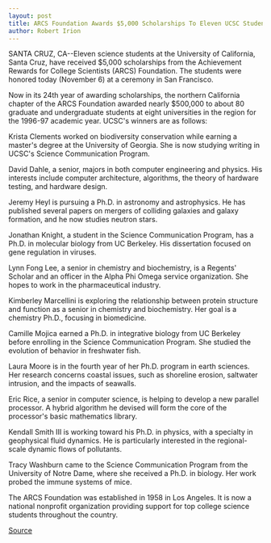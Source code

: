 ```yaml
---
layout: post
title: ARCS Foundation Awards $5,000 Scholarships To Eleven UCSC Students
author: Robert Irion
---
```


SANTA CRUZ, CA--Eleven science students at the University of  California, Santa Cruz, have received $5,000 scholarships from the  Achievement Rewards for College Scientists (ARCS) Foundation. The  students were honored today (November 6) at a ceremony in San  Francisco.

Now in its 24th year of awarding scholarships, the northern  California chapter of the ARCS Foundation awarded nearly $500,000  to about 80 graduate and undergraduate students at eight  universities in the region for the 1996-97 academic year. UCSC's  winners are as follows:

Krista Clements worked on biodiversity conservation while  earning a master's degree at the University of Georgia. She is now  studying writing in UCSC's Science Communication Program.

David Dahle, a senior, majors in both computer engineering and  physics. His interests include computer architecture, algorithms,  the theory of hardware testing, and hardware design.

Jeremy Heyl is pursuing a Ph.D. in astronomy and astrophysics.  He has published several papers on mergers of colliding galaxies and  galaxy formation, and he now studies neutron stars.

Jonathan Knight, a student in the Science Communication  Program, has a Ph.D. in molecular biology from UC Berkeley. His  dissertation focused on gene regulation in viruses.

Lynn Fong Lee, a senior in chemistry and biochemistry, is a  Regents' Scholar and an officer in the Alpha Phi Omega service  organization. She hopes to work in the pharmaceutical industry.

Kimberley Marcellini is exploring the relationship between  protein structure and function as a senior in chemistry and  biochemistry. Her goal is a chemistry Ph.D., focusing in biomedicine.

Camille Mojica earned a Ph.D. in integrative biology from UC  Berkeley before enrolling in the Science Communication Program.  She studied the evolution of behavior in freshwater fish.

Laura Moore is in the fourth year of her Ph.D. program in earth  sciences. Her research concerns coastal issues, such as shoreline  erosion, saltwater intrusion, and the impacts of seawalls.

Eric Rice, a senior in computer science, is helping to develop a  new parallel processor. A hybrid algorithm he devised will form the  core of the processor's basic mathematics library.

Kendall Smith III is working toward his Ph.D. in physics, with a  specialty in geophysical fluid dynamics. He is particularly  interested in the regional-scale dynamic flows of pollutants.

Tracy Washburn came to the Science Communication Program  from the University of Notre Dame, where she received a Ph.D. in  biology. Her work probed the immune systems of mice.

The ARCS Foundation was established in 1958 in Los Angeles.  It is now a national nonprofit organization providing support for top  college science students throughout the country.

[Source](http://www1.ucsc.edu/news_events/press_releases/archive/96-97/11-96/110696-Eleven_science_stud.html "Permalink to 110696-Eleven_science_stud")